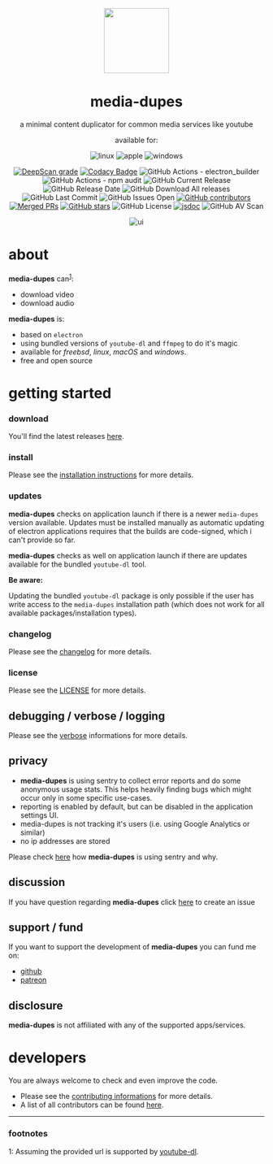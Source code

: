 <p align="center">
  <a href="#"><img src="https://raw.githubusercontent.com/yafp/media-dupes/master/.github/images/logo/128x128.png" width="128"></a>
</p>

<div align="center">
  <h1>media-dupes</h1>

a minimal content duplicator for common media services like youtube

available for:

![linux](https://raw.githubusercontent.com/yafp/media-dupes/master/.github/images/platform/linux_32x32.png)
![apple](https://raw.githubusercontent.com/yafp/media-dupes/master/.github/images/platform/apple_32x32.png)
![windows](https://raw.githubusercontent.com/yafp/media-dupes/master/.github/images/platform/windows_32x32.png)

[![DeepScan grade](https://deepscan.io/api/teams/8831/projects/11041/branches/160247/badge/grade.svg)](https://deepscan.io/dashboard#view=project&tid=8831&pid=11041&bid=160247)
[![Codacy Badge](https://api.codacy.com/project/badge/Grade/0c30508f8add43ee8fbb62c2a669e76b)](https://www.codacy.com/manual/yafp/media-dupes?utm_source=github.com&amp;utm_medium=referral&amp;utm_content=yafp/media-dupes&amp;utm_campaign=Badge_Grade)
![GitHub Actions - electron_builder](https://github.com/yafp/media-dupes/workflows/electron_builder/badge.svg)
![GitHub Actions - npm audit](https://github.com/yafp/media-dupes/workflows/npm%20audit/badge.svg)
![GitHub Current Release](https://img.shields.io/github/release/yafp/media-dupes.svg?style=flat)
![GitHub Release Date](https://img.shields.io/github/release-date/yafp/media-dupes.svg?style=flat)
![GitHub Download All releases](https://img.shields.io/github/downloads/yafp/media-dupes/total.svg)
![GitHub Last Commit](https://img.shields.io/github/last-commit/yafp/media-dupes.svg?style=flat)
![GitHub Issues Open](https://img.shields.io/github/issues-raw/yafp/media-dupes.svg?style=flat)
[![GitHub contributors](https://img.shields.io/github/contributors/yafp/media-dupes.svg)](https://github.com/yafp/media-dupes/graphs/contributors/)
[![Merged PRs](https://img.shields.io/github/issues-pr-closed-raw/yafp/media-dupes.svg?label=merged+PRs)](https://github.com/yafp/media-dupes/pulls?q=is:pr+is:merged)
[![GitHub stars](https://img.shields.io/github/stars/yafp/media-dupes)](https://github.com/yafp/media-dupes/stargazers)
![GitHub License](https://img.shields.io/github/license/yafp/media-dupes.svg)
[![jsdoc](https://github.com/yafp/media-dupes/workflows/jsdoc/badge.svg)](https://yafp.github.io/media-dupes/)
![GitHub AV Scan](https://github.com/yafp/media-dupes/workflows/av_scan/badge.svg)


![ui](https://raw.githubusercontent.com/yafp/media-dupes/master/.github/images/screenshots/ui_latest.png)

</div>


# about
**media-dupes** can<sup>[1](#footnote1)</sup>:

* download video
* download audio

**media-dupes** is:

* based on `electron`
* using bundled versions of `youtube-dl` and `ffmpeg` to do it's magic
* available for *freebsd*, *linux*, *macOS* and *windows*.
* free and open source

# getting started

### download
You'll find the latest releases [here](https://github.com/yafp/media-dupes/releases).

### install
Please see the [installation instructions](docs/INSTALL.md) for more details.

### updates
**media-dupes** checks on application launch if there is a newer `media-dupes` version available.
Updates must be installed manually as automatic updating of electron applications requires that the builds are code-signed, which i can't provide so far.

**media-dupes** checks as well on application launch if there are updates available for the bundled `youtube-dl` tool.

**Be aware:**

Updating the bundled `youtube-dl` package is only possible if the user has write access to the `media-dupes` installation path (which does not work for all available packages/installation types).

### changelog
Please see the [changelog](docs/CHANGELOG.md) for more details.

### license
Please see the [LICENSE](LICENSE) for more details.

## debugging / verbose / logging
Please see the [verbose](docs/VERBOSE.md) informations for more details.

## privacy
* **media-dupes** is using sentry to collect error reports and do some anonymous usage stats. This helps heavily finding bugs which might occur only in some specific use-cases.
* reporting is enabled by default, but can be disabled in the application settings UI.
* media-dupes is not tracking it's users (i.e. using Google Analytics or similar)
* no ip addresses are stored

Please check [here](docs/SENTRY.md) how **media-dupes** is using sentry and why.

## discussion
If you have question regarding **media-dupes** click [here](https://github.com/yafp/media-dupes/issues) to create an issue

## support / fund
If you want to support the development of **media-dupes** you can fund me on:

* [github](https://github.com/sponsors/yafp)
* [patreon](https://www.patreon.com/yafp)

## disclosure
**media-dupes** is not affiliated with any of the supported apps/services.


# developers
You are always welcome to check and even improve the code.

* Please see the [contributing informations](docs/CONTRIBUTING.md) for more details.
* A list of all contributors can be found [here](docs/CONTRIBUTORS.md).


***

### footnotes
<a name="footnote1">1</a>: Assuming the provided url is supported by [youtube-dl](https://ytdl-org.github.io/youtube-dl/supportedsites.html).
